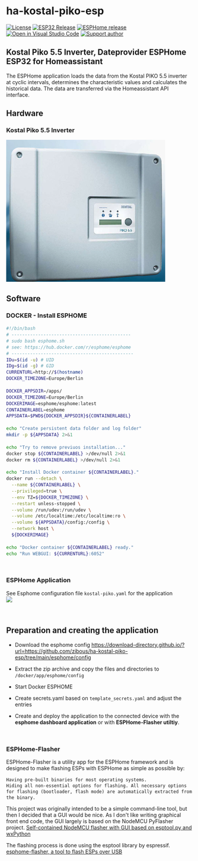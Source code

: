 # ha-kostal-piko-esp


[![License][license-shield]][license]
[![ESP32 Release](https://img.shields.io/github/v/release/zibous/ha-kostal-piko-esp.svg?style=flat-square)](https://github.com/zibous/ha-kostal-piko-esp/releases)
[![ESPHome release][esphome-release-shield]][esphome-release]
[![Open in Visual Studio Code][open-in-vscode-shield]][open-in-vscode]
[![Support author][donate-me-shield]][donate-me]


[license-shield]: https://img.shields.io/static/v1?label=License&message=MIT&color=orange&logo=license
[license]: https://opensource.org/licenses/MIT

[esphome-release-shield]: https://img.shields.io/static/v1?label=ESPHome&message=2023.5.5&color=green&logo=esphome
[esphome-release]: https://GitHub.com/esphome/esphome/releases/

[open-in-vscode-shield]: https://img.shields.io/static/v1?label=+&message=Open+in+VSCode&color=blue&logo=visualstudiocode
[open-in-vscode]: https://open.vscode.dev/zibous/zibous/ha-kostal-piko-esp

[donate-me-shield]: https://img.shields.io/static/v1?label=+&color=orange&message=Buy+me+a+coffee
[donate-me]: https://www.buymeacoff.ee/zibous


## Kostal Piko 5.5 Inverter, Dateprovider ESPHome ESP32 for Homeassistant

The ESPHome application loads the data from the Kostal PIKO 5.5 inverter at cyclic intervals, determines the characteristic values and calculates the historical data. The data are transferred via the Homeassistant API interface.


## Hardware

### Kostal Piko 5.5 Inverter
<img src="kostal/kostal_piko55.png">

## Software
### DOCKER - Install ESPHOME

```bash
#!/bin/bash
# ---------------------------------------------
# sudo bash esphome.sh
# see: https://hub.docker.com/r/esphome/esphome
# ----------------------------------------------
IDu=$(id -u) # UID
IDg=$(id -g) # GID
CURRENTURL=http://$(hostname)
DOCKER_TIMEZONE=Europe/Berlin

DOCKER_APPSDIR=/apps/
DOCKER_TIMEZONE=Europe/Berlin
DOCKERIMAGE=esphome/esphome:latest
CONTAINERLABEL=esphome
APPSDATA=$PWD${DOCKER_APPSDIR}${CONTAINERLABEL}

echo "Create persistent data folder and log folder"
mkdir -p ${APPSDATA} 2>&1

echo "Try to remove previuos installation..."
docker stop ${CONTAINERLABEL} >/dev/null 2>&1
docker rm ${CONTAINERLABEL} >/dev/null 2>&1

echo "Install Docker container ${CONTAINERLABEL}."
docker run --detach \
  --name ${CONTAINERLABEL} \
  --privileged=true \
  --env TZ=${DOCKER_TIMEZONE} \
  --restart unless-stopped \
  --volume /run/udev:/run/udev \
  --volume /etc/localtime:/etc/localtime:ro \
  --volume ${APPSDATA}/config:/config \
  --network host \
  ${DOCKERIMAGE}

echo "Docker container ${CONTAINERLABEL} ready."
echo "Run WEBGUI: ${CURRENTURL}:6052"
```
<br>

### ESPHome Application
See Esphome configuration file `kostal-piko.yaml` for the application <br>
[![](https://img.shields.io/badge/HA_KOSTAL_PICO_ESP.yaml-orange?style=for-the-badge)](https://github.com/zibous/ha-kostal-piko-esp/blob/main/esphome/config/kostal-piko.yaml)

<br>

## Preparation and creating the application
- Download the esphome config <https://download-directory.github.io/?url=https://github.com/zibous/ha-kostal-piko-esp/tree/main/esphome/config>
  
- Extract the zip archive and copy the files and directories to `/docker/app/esphome/config`
- Start Docker ESPHOME
- Create secrets.yaml based on `template_secrets.yaml` and adjust the entries
- Create and deploy the application to the connected device with the **esphome dashboard application** or with **ESPHome-Flasher utiltiy**.

<br>

### ESPHome-Flasher
ESPHome-Flasher is a utility app for the ESPHome framework and is designed to make flashing ESPs with ESPHome as simple as possible by:

    Having pre-built binaries for most operating systems.
    Hiding all non-essential options for flashing. All necessary options for flashing (bootloader, flash mode) are automatically extracted from the binary.

This project was originally intended to be a simple command-line tool, but then I decided that a GUI would be nice. As I don't like writing graphical front end code, the GUI largely is based on the NodeMCU PyFlasher project.
[Self-contained NodeMCU flasher with GUI based on esptool.py and wxPython](https://github.com/marcelstoer/nodemcu-pyflasher)


The flashing process is done using the esptool library by espressif.
[esphome-flasher, a tool to flash ESPs over USB](https://github.com/esphome/esphome-flasher)

<br>

